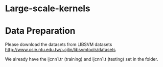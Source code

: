 # Large-scale-kernels

# Data Preparation
Please download the datasets from LIBSVM datasets http://www.csie.ntu.edu.tw/~cjlin/libsvmtools/datasets

We already have the ijcnn1.tr (training) and ijcnn1.t (testing) set in the folder.
